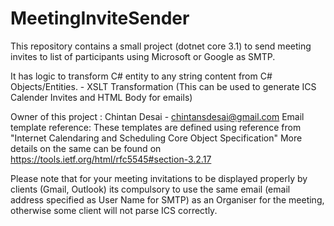 # MeetingInviteSender
This repository contains a small project (dotnet core 3.1) to send meeting invites to list of participants using Microsoft or Google as SMTP.

It has logic to transform C# entity to any string content from C# Objects/Entities. - XSLT Transformation (This can be used to generate ICS Calender Invites and HTML Body for emails)

Owner of this project : Chintan Desai - chintansdesai@gmail.com
Email template reference: These templates are defined using reference from "Internet Calendaring and Scheduling Core Object Specification"
More details on the same can be found on https://tools.ietf.org/html/rfc5545#section-3.2.17

Please note that for your meeting invitations to be displayed properly by clients (Gmail, Outlook) its compulsory to use the same email (email address specified as User Name for SMTP) as an Organiser for the meeting, otherwise some client will not parse ICS correctly.

